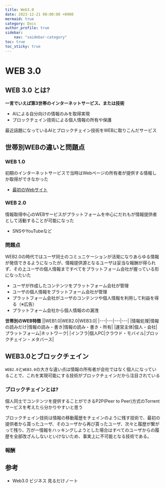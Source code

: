 ```yaml
---
title: Web3.0
date: 2023-12-21 00:00:00 +0900
mermaid: true
category: Docs
author_profile: true
sidebar:
    nav: "saidebar-category"
toc: true
toc_sticky: true
---
```


# WEB 3.0

## WEB 3.0 とは?

**一言でいえば第3世帯のインターネットサービス、または技術**

 - AIによる自分向けの情報のみを取得実現
 - ブロックチェイン技術による個人情報の所有や保護

最近話題になっているAIとブロックチェイン技術をWEBに取りこんだサービス

## 世帯別WEBの違いと問題点

### WEB 1.0

初期のインターネットサービスで当時はWebページの所有者が提供する情報しか取得ができなかった

- [最初のWebサイト](http://info.cern.ch/)

### WEB 2.0

情報取得中心のWEBサービスがプラットフォームを中心にだれもが情報提供者として活動することが可能になった

- SNSやYouTubeなど

### 問題点

WEB2.0の時代ではユーザ同士のコミュニケーションが活発になりあらゆる情報が発信できるようになったが、情報提供源となるユーザは妥当な報酬が得られず、その上ユーザの個人情報まですべてをプラットフォーム会社が握っている形になったいた

- ユーザが作成したコンテンツをプラットフォーム会社が管理
- ユーザの個人情報をプラットフォーム会社が管理
- プラットフォーム会社がユーザのコンテンツや個人情報を利用して利益を得る（※広告）
- プラットフォーム会社から個人情報のの漏洩

**世帯別のWEB特徴**
||WEB1.0|WEB2.0|WEB3.0|
|---|---|---|---|
|情報処理|情報の読みだけ|情報の読み・書き|情報の読み・書き・所有|
|運営主体|個人・会社|プラットフォーム|ネットワーク|
|インフラ|個人PC|クラウド・モバイル|ブロックチェイン・メタバース|

## WEB3.0とブロックチェイン

`WEB2.0`と`WEB3.0`の大きな違い点は情報の所有者が会社ではなく個人になっていることで、これを実現可能にする技術がブロックチェインだから注目されている

### ブロックチェインとは?

個人同士でコンテンツを提供することができるP2P(Peer to Peer)方式のTorrentサービスを考えたら分かりやすいと思う

ブロックチェイン技術は情報の移動履歴をチェインのように残す技術で、最初の提供者から貰ったユーザ、そのユーザから再び貰ったユーザ、次々と履歴が繋がって残り、万が一情報をハッキングしようとした場合はすべてのユーザからの履歴を全部改ざんしないといけないため、事実上に不可能となる技術である。

### 報酬

## 参考　

- Web3.0 ビジネス 見るだけノート